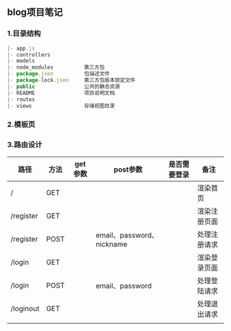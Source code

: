 ## blog项目笔记
### 1.目录结构
```javascript
|- app.js
|- controllers
|- models
|- node_modules          第三方包
|- package.json          包描述文件
|- package-lock.json     第三方包版本锁定文件
|- public                公共的静态资源
|- README                项目说明文档
|- routes 
|- views                 存储视图目录 
```
### 2.模板页
### 3.路由设计

| 路径      | 方法 | get参数 | post参数                  | 是否需要登录 | 备注         |
| --------- | ---- | ------- | ------------------------- | ------------ | ------------ |
| /         | GET  |         |                           |              | 渲染首页     |
| /register | GET  |         |                           |              | 渲染注册页面 |
| /register | POST |         | email、password、nickname |              | 处理注册请求 |
| /login    | GET  |         |                           |              | 渲染登录页面 |
| /login    | POST |         | email、password           |              | 处理登陆请求 |
| /loginout | GET  |         |                           |              | 处理退出请求 |
|           |      |         |                           |              |              |

